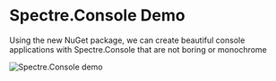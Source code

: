 # Spectre.Console Demo
Using the new NuGet package, we can create beautiful console applications with Spectre.Console that are not boring or monochrome

![Spectre.Console demo](https://user-images.githubusercontent.com/9497415/230061067-4b0f5a30-cfe8-4d03-9e6f-1fd76bfa0b37.gif)
